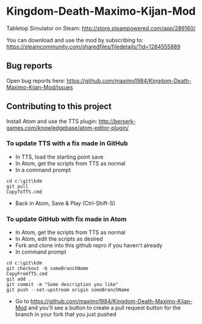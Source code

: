 # Kingdom-Death-Maximo-Kijan-Mod

Tabletop Simulator on Steam: 
http://store.steampowered.com/app/286160/

You can download and use the mod by subscribing to: 
https://steamcommunity.com/sharedfiles/filedetails/?id=1284555889

## Bug reports

Open bug reports here:
https://github.com/maximo1984/Kingdom-Death-Maximo-Kijan-Mod/issues

## Contributing to this project

Install Atom and use the TTS plugin: http://berserk-games.com/knowledgebase/atom-editor-plugin/

### To update TTS with a fix made in GitHub 

* In TTS, load the starting point save
* In Atom, get the scripts from TTS as normal
* In a command prompt

```
cd c:\git\kdm
git pull
CopyToTTS.cmd
```

* Back in Atom, Save & Play (Ctrl-Shift-S)

### To update GitHub with fix made in Atom

* In Atom, get the scripts from TTS as normal
* In Atom, edit the scripts as desired
* Fork and clone into this github repro if you haven't already
* In command prompt

```
cd c:\git\kdm
git checkout -b someBranchName
CopyFromTTS.cmd
git add .
git commit -m "Some description you like"
git push --set-upstream origin someBranchName
```

* Go to https://github.com/maximo1984/Kingdom-Death-Maximo-Kijan-Mod and you'll see a button to create a pull request button for the branch in your fork that you just pushed


